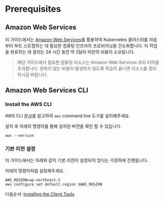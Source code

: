 # Prerequisites

## Amazon Web Services

이 가이드에서는 [Amazon Web Services](https://aws.amazon.com/)를 활용하여 Kubernetes 클러스터를 처음부터 부트 스트랩하는 데 필요한 컴퓨팅 인프라의 프로비저닝을 간소화합니다. 이 작업을 완료하는 데 걸리는 24 시간 동안 약 2달러 미만의 비용이 소요됩니다.

> 해당 가이드에서 필요한 컴퓨팅 리소스는 Amazon Web Services 프리 티어를 초과합니다. 원하지 않는 비용이 발생하지 않도록 학습이 끝나면 리소스를 정리하시길 바랍니다.

## Amazon Web Services CLI

### Install the AWS CLI

AWS CLI [문서](https://aws.amazon.com/cli/)를 참고하여 `aws` command line 도구를 설치해주세요.  

설치 후 아래의 명령어를 통해 설치된 버전을 확인 할 수 있습니다.

```
aws --version
```

### 기본 리전 설정

이 가이드에서는 아래와 같이 기본 리전이 설정되어 있다는 가정하에 진행됩니다.

아래의 명령어처럼 설정해주세요.

```
AWS_REGION=ap-northeast-2
aws configure set default.region $AWS_REGION
```

다음순서: [Installing the Client Tools](02-client-tools.md)
